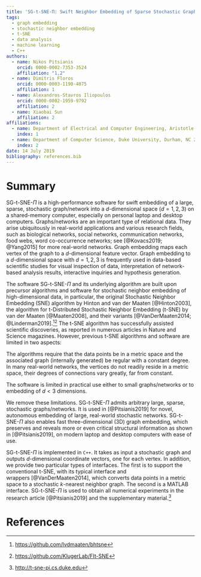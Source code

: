 ```yaml
---
title: 'SG-t-SNE-Π: Swift Neighbor Embedding of Sparse Stochastic Graphs'
tags:
  - graph embedding
  - stochastic neighbor embedding
  - t-SNE
  - data analysis
  - machine learning
  - C++
authors:
  - name: Nikos Pitsianis
    orcid: 0000-0002-7353-3524
    affiliation: "1,2"
  - name: Dimitris Floros
    orcid: 0000-0003-1190-4075
    affiliation: 1
  - name: Alexandros-Stavros Iliopoulos
    orcid: 0000-0002-1959-9792
    affiliation: 2
  - name: Xiaobai Sun
    affiliation: 2
affiliations:
  - name: Department of Electrical and Computer Engineering, Aristotle University of Thessaloniki, Thessaloniki 54124, Greece
    index: 1
  - name: Department of Computer Science, Duke University, Durham, NC 27708, USA
    index: 2
date: 14 July 2019
bibliography: references.bib
---
```



# Summary

SG-t-SNE-$\Pi$ is a high-performance software for swift embedding of a
large, sparse, stochastic graph/network into a $d$-dimensional space
($d = 1,2,3$) on a shared-memory computer, especially on personal laptop
and desktop computers. Graphs/networks are an important type of
relational data. They arise ubiquitously in real-world applications and
various research fields, such as biological networks, social networks,
communication networks, food webs, word co-occurrence networks; see
[@Kovacs2019; @Yang2015] for more real-world networks. Graph embedding
maps each vertex of the graph to a $d$-dimensional feature vector. Graph
embedding to a $d$-dimensional space with $d=1,2,3$ is frequently used
in data-based scientific studies for visual inspection of data,
interpretation of network-based analysis results, interactive inquiries
and hypothesis generation.

The software SG-t-SNE-$\Pi$ and its underlying algorithm are built upon
precursor algorithms and software for stochastic neighbor embedding of
high-dimensional data, in particular, the original Stochastic Neighbor
Embedding (SNE) algorithm by Hinton and van der Maaten [@Hinton2003],
the algorithm for t-Distributed Stochastic Neighbor Embedding (t-SNE) by
van der Maaten [@Maaten2008], and their
variants [@VanDerMaaten2014; @Linderman2019].[^1][^2] The t-SNE
algorithm has successfully assisted scientific discoveries, as reported
in numerous articles in Nature and Science magazines. However, previous
t-SNE algorithms and software are limited in two aspects:

The algorithms require that the data points be in a metric space and the
associated graph (internally generated) be regular with a constant
degree. In many real-world networks, the vertices do not readily reside
in a metric space, their degrees of connections vary greatly, far from
constant.

The software is limited in practical use either to small graphs/networks
or to embedding of $d<3$ dimensions.

We remove these limitations. SG-t-SNE-$\Pi$ admits arbitrary large,
sparse, stochastic graphs/networks. It is used in [@Pitsianis2019] for
novel, autonomous embedding of large, real-world stochastic networks.
SG-t-SNE-$\Pi$ also enables fast three-dimensional (3D) graph embedding,
which preserves and reveals more or even critical structural information
as shown in [@Pitsianis2019], on modern laptop and desktop computers
with ease of use.

SG-t-SNE-$\Pi$ is implemented in `C++`. It takes as input a stochastic
graph and outputs $d$-dimensional coordinate vectors, one for each
vertex. In addition, we provide two particular types of interfaces. The
first is to support the conventional t-SNE, with its typical interface
and wrappers [@VanDerMaaten2014], which converts data points in a metric
space to a stochastic $k$-nearest neighbor graph. The second is a MATLAB
interface. SG-t-SNE-$\Pi$ is used to obtain all numerical experiments in
the research article [@Pitsianis2019] and the supplementary
material.[^3]

[^1]: <https://github.com/lvdmaaten/bhtsne>

[^2]: <https://github.com/KlugerLab/FIt-SNE>

[^3]: <http://t-sne-pi.cs.duke.edu>

# References
